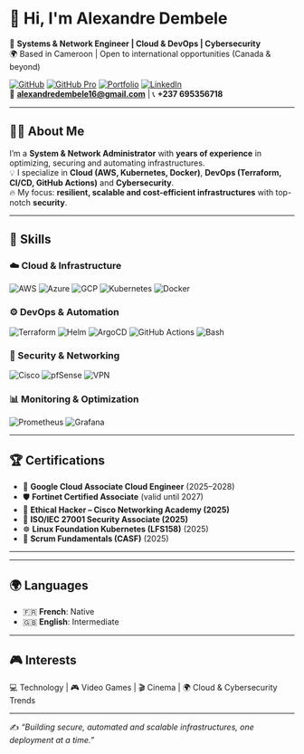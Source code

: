 # 👋 Hi, I'm Alexandre Dembele  

🚀 **Systems & Network Engineer | Cloud & DevOps | Cybersecurity**  
🌍 Based in Cameroon | Open to international opportunities (Canada & beyond)  

[![GitHub](https://img.shields.io/badge/GitHub-000?style=for-the-badge&logo=github&logoColor=white)](https://github.com/alex-dembele)
[![GitHub Pro](https://img.shields.io/badge/GitHub%20Pro-000?style=for-the-badge&logo=github&logoColor=white)](https://github.com/alexNXH)
[![Portfolio](https://img.shields.io/badge/🌐%20Portfolio-24292e?style=for-the-badge&logo=vercel&logoColor=white)](https://alex-dembele-portofolio.vercel.app/)
[![LinkedIn](https://img.shields.io/badge/LinkedIn-0A66C2?style=for-the-badge&logo=linkedin&logoColor=white)](https://linkedin.com/in/alexandre-dembele-b80a01225)  
📧 **alexandredembele16@gmail.com** | 📞 **+237 695356718**

---

## 🧑‍💻 About Me  

I’m a **System & Network Administrator** with **years of experience** in optimizing, securing and automating infrastructures.  
💡 I specialize in **Cloud (AWS, Kubernetes, Docker)**, **DevOps (Terraform, CI/CD, GitHub Actions)** and **Cybersecurity**.  
🔥 My focus: **resilient, scalable and cost-efficient infrastructures** with top-notch **security**.  

---

## 🚀 Skills  

### ☁️ Cloud & Infrastructure  
![AWS](https://img.shields.io/badge/AWS-232F3E?style=for-the-badge&logo=amazon-aws&logoColor=white)
![Azure](https://img.shields.io/badge/Azure-0078D4?style=for-the-badge&logo=microsoftazure&logoColor=white)
![GCP](https://img.shields.io/badge/GCP-4285F4?style=for-the-badge&logo=google-cloud&logoColor=white)
![Kubernetes](https://img.shields.io/badge/Kubernetes-326ce5?style=for-the-badge&logo=kubernetes&logoColor=white)
![Docker](https://img.shields.io/badge/Docker-2496ED?style=for-the-badge&logo=docker&logoColor=white)

### ⚙️ DevOps & Automation  
![Terraform](https://img.shields.io/badge/Terraform-7B42BC?style=for-the-badge&logo=terraform&logoColor=white)
![Helm](https://img.shields.io/badge/Helm-0F1689?style=for-the-badge&logo=helm&logoColor=white)
![ArgoCD](https://img.shields.io/badge/ArgoCD-FD7E14?style=for-the-badge&logo=argo&logoColor=white)
![GitHub Actions](https://img.shields.io/badge/GitHub%20Actions-2088FF?style=for-the-badge&logo=github-actions&logoColor=white)
![Bash](https://img.shields.io/badge/Bash-4EAA25?style=for-the-badge&logo=gnubash&logoColor=white)

### 🔐 Security & Networking  
![Cisco](https://img.shields.io/badge/Cisco-1BA0D7?style=for-the-badge&logo=cisco&logoColor=white)
![pfSense](https://img.shields.io/badge/pfSense-212121?style=for-the-badge&logo=pfsense&logoColor=white)
![VPN](https://img.shields.io/badge/IPSec%20VPN-0078D7?style=for-the-badge&logo=lock&logoColor=white)

### 📊 Monitoring & Optimization  
![Prometheus](https://img.shields.io/badge/Prometheus-E6522C?style=for-the-badge&logo=prometheus&logoColor=white)
![Grafana](https://img.shields.io/badge/Grafana-F46800?style=for-the-badge&logo=grafana&logoColor=white)

---

## 🏆 Certifications  

- 🥇 **Google Cloud Associate Cloud Engineer** (2025–2028)  
- 🛡 **Fortinet Certified Associate** (valid until 2027)  
- 🎯 **Ethical Hacker – Cisco Networking Academy (2025)**  
- 📜 **ISO/IEC 27001 Security Associate (2025)**  
- ☸️ **Linux Foundation Kubernetes (LFS158)** (2025)  
- 🔄 **Scrum Fundamentals (CASF)** (2025)  

---




---

## 🌍 Languages  
- 🇫🇷 **French**: Native  
- 🇬🇧 **English**: Intermediate  

---

## 🎮 Interests  
💻 Technology | 🎮 Video Games | 🎬 Cinema | 🌍 Cloud & Cybersecurity Trends  

---

✍️ *“Building secure, automated and scalable infrastructures, one deployment at a time.”*  
